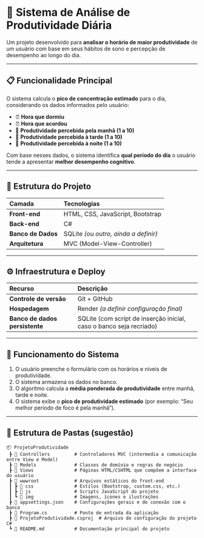 # 🧠 Sistema de Análise de Produtividade Diária

Um projeto desenvolvido para **analisar o horário de maior produtividade** de um usuário com base em seus hábitos de sono e percepção de desempenho ao longo do dia.

---

## 📋 Funcionalidade Principal

O sistema calcula o **pico de concentração estimado** para o dia, considerando os dados informados pelo usuário:

- ⏰ **Hora que dormiu**
- ⏰ **Hora que acordou**
- 🌅 **Produtividade percebida pela manhã (1 a 10)**
- 🌇 **Produtividade percebida à tarde (1 a 10)**
- 🌃 **Produtividade percebida à noite (1 a 10)**

Com base nesses dados, o sistema identifica **qual período do dia** o usuário tende a apresentar **melhor desempenho cognitivo**.

---

## 🧩 Estrutura do Projeto

| Camada | Tecnologias |
|:-------|:-------------|
| **Front-end** | HTML, CSS, JavaScript, Bootstrap |
| **Back-end** | C# |
| **Banco de Dados** | SQLite *(ou outro, ainda a definir)* |
| **Arquitetura** | MVC (Model-View-Controller) |

---

## ⚙️ Infraestrutura e Deploy

| Recurso | Descrição |
|:--------|:-----------|
| **Controle de versão** | Git + GitHub |
| **Hospedagem** | Render *(a definir configuração final)* |
| **Banco de dados persistente** | SQLite (com script de inserção inicial, caso o banco seja recriado) |

---

## 🧮 Funcionamento do Sistema

1. O usuário preenche o formulário com os horários e níveis de produtividade.  
2. O sistema armazena os dados no banco.  
3. O algoritmo calcula a **média ponderada de produtividade** entre manhã, tarde e noite.  
4. O sistema exibe o **pico de produtividade estimado** (por exemplo: “Seu melhor período de foco é pela manhã”).  

---

## 🧱 Estrutura de Pastas (sugestão)

```plaintext
📦 ProjetoProdutividade
 ┣ 📂 Controllers         # Controladores MVC (intermedia a comunicação entre View e Model)
 ┣ 📂 Models              # Classes de domínio e regras de negócio
 ┣ 📂 Views               # Páginas HTML/CSHTML que compõem a interface do usuário
 ┣ 📂 wwwroot             # Arquivos estáticos do front-end
 ┃ ┣ 📂 css               # Estilos (Bootstrap, custom.css, etc.)
 ┃ ┣ 📂 js                # Scripts JavaScript do projeto
 ┃ ┗ 📂 img               # Imagens, ícones e ilustrações
 ┣ 📜 appsettings.json    # Configurações gerais e de conexão com o banco
 ┣ 📜 Program.cs          # Ponto de entrada da aplicação
 ┣ 📜 ProjetoProdutividade.csproj  # Arquivo de configuração do projeto C#
 ┗ 📜 README.md           # Documentação principal do projeto

